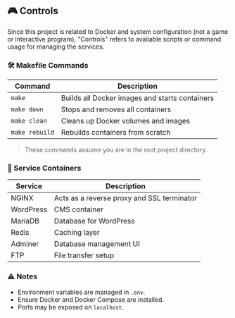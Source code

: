 ## 🎮 Controls

Since this project is related to Docker and system configuration (not a game or interactive program), "Controls" refers to available scripts or command usage for managing the services.

### 🛠️ Makefile Commands

| Command             | Description                             |
|---------------------|-----------------------------------------|
| `make`              | Builds all Docker images and starts containers |
| `make down`         | Stops and removes all containers        |
| `make clean`        | Cleans up Docker volumes and images     |
| `make rebuild`      | Rebuilds containers from scratch        |

> These commands assume you are in the root project directory.

### 📂 Service Containers

| Service     | Description                            |
|-------------|----------------------------------------|
| NGINX       | Acts as a reverse proxy and SSL terminator |
| WordPress   | CMS container                          |
| MariaDB     | Database for WordPress                 |
| Redis       | Caching layer                          |
| Adminer     | Database management UI                 |
| FTP         | File transfer setup                    |

### ⚠️ Notes
- Environment variables are managed in `.env`.
- Ensure Docker and Docker Compose are installed.
- Ports may be exposed on `localhost`.

